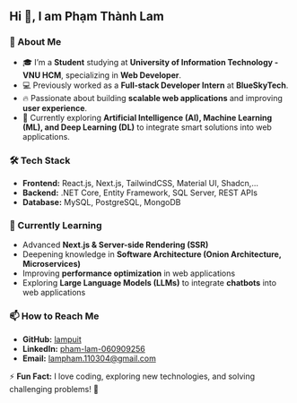## Hi 👋, I am Phạm Thành Lam  

### 🚀 About Me  
- 🎓 I’m a **Student** studying at **University of Information Technology - VNU HCM**, specializing in **Web Developer**.  
- 💻 Previously worked as a **Full-stack Developer Intern** at **BlueSkyTech**.  
- 🔥 Passionate about building **scalable web applications** and improving **user experience**.
- 🤖 Currently exploring **Artificial Intelligence (AI), Machine Learning (ML), and Deep Learning (DL)** to integrate smart solutions into web applications.    

### 🛠 Tech Stack  
- **Frontend:** React.js, Next.js, TailwindCSS, Material UI, Shadcn,...  
- **Backend:** .NET Core, Entity Framework, SQL Server, REST APIs  
- **Database:** MySQL, PostgreSQL, MongoDB 

### 📖 Currently Learning 
- Advanced **Next.js & Server-side Rendering (SSR)**  
- Deepening knowledge in **Software Architecture (Onion Architecture, Microservices)**  
- Improving **performance optimization** in web applications
- Exploring **Large Language Models (LLMs)** to integrate **chatbots** into web applications  

### 📫 How to Reach Me  
- **GitHub:** [lampuit](https://github.com/lampuit)  
- **LinkedIn:** [pham-lam-060909256](https://www.linkedin.com/in/pham-lam-060909256)  
- **Email:** lampham.110304@gmail.com  

⚡ **Fun Fact:** I love coding, exploring new technologies, and solving challenging problems! 🚀  
